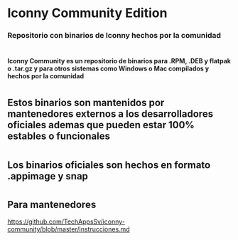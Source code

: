 # Iconny Community Edition
### Repositorio con binarios de Iconny hechos por la comunidad
#
#### Iconny Community es un repositorio de binarios para .RPM, .DEB y flatpak o .tar.gz  y para otros sistemas como Windows o Mac compilados y hechos por la comunidad
#
## Estos binarios son mantenidos por mantenedores externos a los desarrolladores oficiales ademas que pueden estar 100% estables o funcionales 
#
## Los binarios oficiales son hechos en formato .appimage y snap
#
## Para mantenedores
https://github.com/TechAppsSv/iconny-community/blob/master/instrucciones.md
